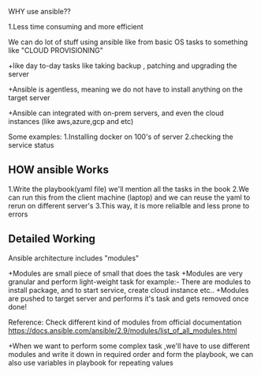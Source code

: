 

WHY use ansible??

1.Less time consuming and more efficient

We can do lot of stuff using ansible like from basic OS tasks
to something like "CLOUD PROVISIONING"

+like day to-day tasks like taking backup , patching and upgrading the server

+Ansible is agentless, meaning we do not have to install anything on the target server

+Ansible can integrated with on-prem servers, and even the cloud instances (like aws,azure,gcp and etc)

Some examples:
1.Installing docker on 100's of server
2.checking the service status


HOW ansible Works
-----------------

1.Write the playbook(yaml file) we'll mention all the tasks in the book
2.We can run this from the client machine (laptop) and we can reuse the yaml to rerun on different server's
3.This way, it is more relialble and less prone to errors


Detailed Working
----------------
Ansible architecture includes "modules"

+Modules are small piece of small that does the task
+Modules are very granular and perform light-weight task for example:- There are modules to install package, and to start service, create cloud instance etc..
+Modules are pushed to target server and performs it's task and gets removed once done!

Reference: Check different kind of modules from official documentation https://docs.ansible.com/ansible/2.9/modules/list_of_all_modules.html

+When we want to perform some complex task ,we'll have to use different modules and write it down in required order and form the playbook, we can also use variables in playbook for repeating values

